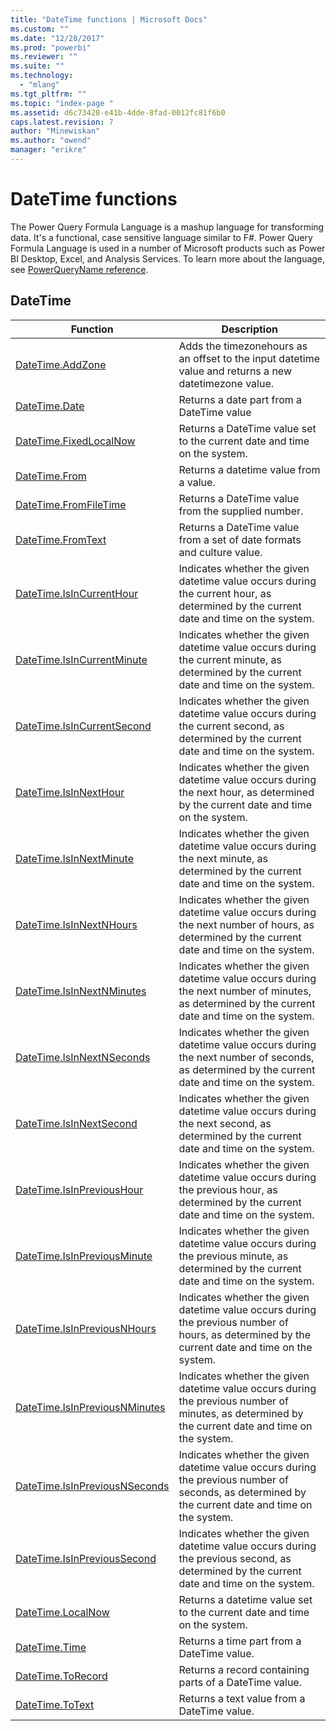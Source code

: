 ```yaml
---
title: "DateTime functions | Microsoft Docs"
ms.custom: ""
ms.date: "12/28/2017"
ms.prod: "powerbi"
ms.reviewer: ""
ms.suite: ""
ms.technology: 
  - "mlang"
ms.tgt_pltfrm: ""
ms.topic: "index-page "
ms.assetid: d6c73428-e41b-4dde-8fad-0012fc81f6b0
caps.latest.revision: 7
author: "Minewiskan"
ms.author: "owend"
manager: "erikre"
---
```

# DateTime functions
The Power Query Formula Language is a mashup language for transforming data. It's a functional, case sensitive language similar to F\#. Power Query Formula Language is used in a number of Microsoft products such as Power BI Desktop, Excel, and Analysis Services. To learn more about the language, see [PowerQueryName reference](https://msdn.microsoft.com/en-us/library/mt211003.aspx).  
  
## <a name="__toc360789041"></a>DateTime  
  
|Function|Description|  
|------------|---------------|  
|[DateTime.AddZone](../PowerQuery/datetime-addzone.md)|Adds the timezonehours as an offset to the input datetime value and returns a new datetimezone value.|  
|[DateTime.Date](../PowerQuery/datetime-date.md)|Returns a date part from a DateTime value|  
|[DateTime.FixedLocalNow](../PowerQuery/datetime-fixedlocalnow.md)|Returns a DateTime value set to the current date and time on the system.|  
|[DateTime.From](../PowerQuery/datetime-from.md)|Returns a datetime value from a value.|  
|[DateTime.FromFileTime](../PowerQuery/datetime-fromfiletime.md)|Returns a DateTime value from the supplied number.|  
|[DateTime.FromText](../PowerQuery/datetime-fromtext.md)|Returns a DateTime value from a set of date formats and culture value.|
|[DateTime.IsInCurrentHour](../PowerQuery/datetime-isincurrenthour.md)|Indicates whether the given datetime value occurs during the current hour, as determined by the current date and time on the system.|
|[DateTime.IsInCurrentMinute](../PowerQuery/datetime-isincurrentminute.md)|Indicates whether the given datetime value occurs during the current minute, as determined by the current date and time on the system.|  
|[DateTime.IsInCurrentSecond](../PowerQuery/datetime-isincurrentsecond.md)|Indicates whether the given datetime value occurs during the current second, as determined by the current date and time on the system.|
|[DateTime.IsInNextHour](../PowerQuery/datetime-isinnexthour.md)|Indicates whether the given datetime value occurs during the next hour, as determined by the current date and time on the system.|
|[DateTime.IsInNextMinute](../PowerQuery/datetime-isinnextminute.md)|Indicates whether the given datetime value occurs during the next minute, as determined by the current date and time on the system.|
|[DateTime.IsInNextNHours](../PowerQuery/datetime-isinnextnhours.md)|Indicates whether the given datetime value occurs during the next number of hours, as determined by the current date and time on the system.|
|[DateTime.IsInNextNMinutes](../PowerQuery/datetime-isinnextnminutes.md)|Indicates whether the given datetime value occurs during the next number of minutes, as determined by the current date and time on the system.|
|[DateTime.IsInNextNSeconds](../PowerQuery/datetime-isinnextnseconds.md)|Indicates whether the given datetime value occurs during the next number of seconds, as determined by the current date and time on the system.|
|[DateTime.IsInNextSecond](../PowerQuery/datetime-isinnextsecond.md)|Indicates whether the given datetime value occurs during the next second, as determined by the current date and time on the system.|
|[DateTime.IsInPreviousHour](../PowerQuery/datetime-isinprevioushour.md)|Indicates whether the given datetime value occurs during the previous hour, as determined by the current date and time on the system.|
|[DateTime.IsInPreviousMinute](../PowerQuery/datetime-isinpreviousminute.md)|Indicates whether the given datetime value occurs during the previous minute, as determined by the current date and time on the system.|
|[DateTime.IsInPreviousNHours](../PowerQuery/datetime-isinpreviousnhours.md)|Indicates whether the given datetime value occurs during the previous number of hours, as determined by the current date and time on the system.|
|[DateTime.IsInPreviousNMinutes](../PowerQuery/datetime-isinpreviousnminutes.md)|Indicates whether the given datetime value occurs during the previous number of minutes, as determined by the current date and time on the system.|
|[DateTime.IsInPreviousNSeconds](../PowerQuery/datetime-isinpreviousnseconds.md)|Indicates whether the given datetime value occurs during the previous number of seconds, as determined by the current date and time on the system.|
|[DateTime.IsInPreviousSecond](../PowerQuery/datetime-isinprevioussecond.md)|Indicates whether the given datetime value occurs during the previous second, as determined by the current date and time on the system.|
|[DateTime.LocalNow](../PowerQuery/datetime-localnow.md)|Returns a datetime value set to the current date and time on the system.|  
|[DateTime.Time](../PowerQuery/datetime-time.md)|Returns a time part from a DateTime value.|  
|[DateTime.ToRecord](../PowerQuery/datetime-torecord.md)|Returns a record containing parts of a DateTime value.|  
|[DateTime.ToText](../PowerQuery/datetime-totext.md)|Returns a text value from a DateTime value.|  
  
